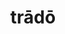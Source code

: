 ---
title: trādō
meaning: to hand over
ch: seven
pos: verb
inf: trādere
secondppstem: trād
infend: ere
thirdpp: trādidī
fourthpp: trāditus
conjugation: third
derivatives: traitor, tradition
six: y
---